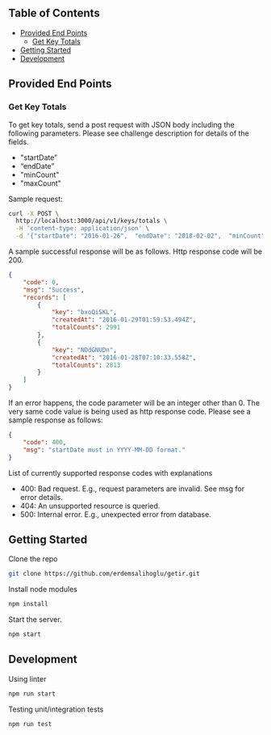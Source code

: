 ## Table of Contents

- [Provided End Points](#provided-end-points)
  - [Get Key Totals](#get-key-totals)
- [Getting Started](#getting-started)
- [Development](#development)

## Provided End Points

### Get Key Totals

To get key totals, send a post request with JSON body including the following parameters. Please see challenge description for details of the fields.
- "startDate”
- “endDate”
- "minCount"
- "maxCount"

Sample request:

```bash
curl -X POST \
  http://localhost:3000/api/v1/keys/totals \
  -H 'content-type: application/json' \
  -d '{"startDate": "2016-01-26",  "endDate": "2018-02-02",  "minCount": 2700,  "maxCount": 3000  }'
```

A sample successful response will be as follows. Http response code will be 200.

```json
{
    "code": 0,
    "msg": "Success",
    "records": [
        {
            "key": "bxoQiSKL",
            "createdAt": "2016-01-29T01:59:53.494Z",
            "totalCounts": 2991
        },
        {
            "key": "NOdGNUDn",
            "createdAt": "2016-01-28T07:10:33.558Z",
            "totalCounts": 2813
        }
    ]
}
```

If an error happens, the code parameter will be an integer other than 0. The very same code value is being used as http response code. Please see a sample response as follows:

```json
{
    "code": 400,
    "msg": "startDate must in YYYY-MM-DD format."
}
```

List of currently supported response codes with explanations
- 400: Bad request. E.g., request parameters are invalid. See msg for error details.
- 404: An unsupported resource is queried.
- 500: Internal error. E.g., unexpected error from database.

## Getting Started

Clone the repo

```bash
git clone https://github.com/erdemsalihoglu/getir.git
```
Install node modules

```bash
npm install
```

Start the server. 

```bash
npm start
```

## Development

Using linter

```bash
npm run start
```

Testing unit/integration tests

```bash
npm run test
```
